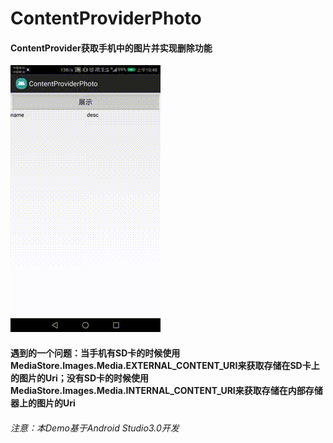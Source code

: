 #     ContentProviderPhoto
####  ContentProvider获取手机中的图片并实现删除功能
![image](photo.gif)
#### 遇到的一个问题：当手机有SD卡的时候使用MediaStore.Images.Media.EXTERNAL_CONTENT_URI来获取存储在SD卡上的图片的Uri；没有SD卡的时候使用MediaStore.Images.Media.INTERNAL_CONTENT_URI来获取存储在内部存储器上的图片的Uri
###### 注意：本Demo基于Android Studio3.0开发
